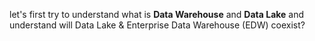 
let's first try to understand what is **Data Warehouse** and **Data Lake** and understand will Data Lake & Enterprise Data Warehouse (EDW) coexist?

<!--stackedit_data:
eyJoaXN0b3J5IjpbLTIwNTM3NTQ2MjcsLTIwOTYyMzg5OCwtOD
A0NTU5MTE2LDU5ODU4MDkxNiwtNjAzMjA0OTQzLDMwOTE5NDAy
Myw5NjkyNjY3NDQsMTgzNzc0NDc4MCwtMTc3MjIyNTcwNCwtMT
Y5NDA4MjU2LC0xNjIwNjY3MzI0LC0yMDI2Nzk1NzEzLC0xNjg5
OTA4OTUyLDQ4Mjc2MzIwLDExODEzMTY0MSwtMTkyNzI1Nzg3MC
wxNjExMTA0MTA1LC0xMTQzMTc2MDY2LDE3NTIzMzA5NTUsLTEz
NDg0ODQ4NDldfQ==
-->